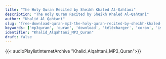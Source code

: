 ```yaml
---
title: "The Holy Quran Recited by Sheikh Khaled Al-Qahtani"
description: "The Holy Quran Recited by Sheikh Khaled Al-Qahtani"
author: "Khalid Al Qahtani"
slug: "free-download-quran-mp3-the-holy-quran-recited-by-sheikh-khaled-al-qahtani"
keywords: ['mp3quran', 'quran', 'download', 'télécharger', 'coran', 'islam', 'Khalid', 'Alqahtani', 'khaled', 'alkahtani', 'al9ahtani', '5alid', 'خالد', 'القحطاني', 'قرآن', 'مصحف', 'مرتل', 'مجود', 'القرآن', 'الكريم', 'المصحف', 'المرتل', 'المجود', 'إسلام', 'تحميل']
identifier: "Khalid_Alqahtani_MP3_Quran"
draft: false
---
```


{{< audioPlaylistInternetArchive "Khalid_Alqahtani_MP3_Quran">}}

